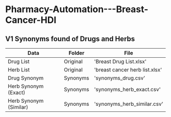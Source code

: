 # Pharmacy-Automation---Breast-Cancer-HDI

## V1 Synonyms found of Drugs and Herbs

| Data | Folder |File |
| --- | --- | --- |
| Drug List | Original | 'Breast Drug List.xlsx' |
| Herb List | Original | 'breast cancer herb list.xlsx' |
| Drug Synonym | Synonyms | 'synonyms_drug.csv' |
| Herb Synonym (Exact) | Synonyms | 'synonyms_herb_exact.csv' |
| Herb Synonym (Similar) | Synonyms | 'synonyms_herb_similar.csv' |
